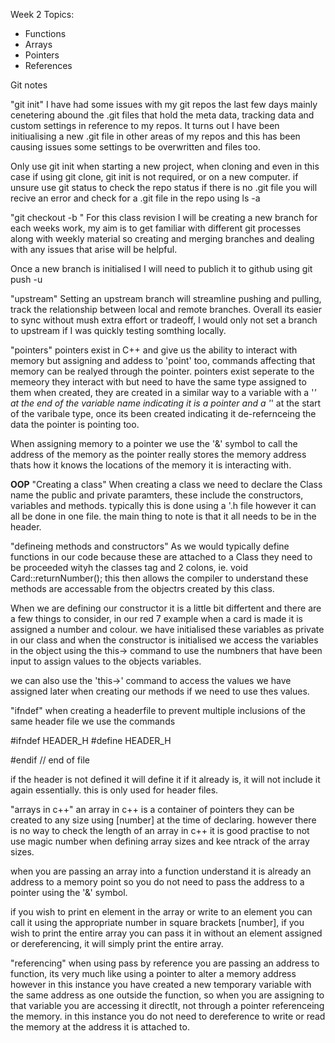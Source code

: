 Week 2 Topics:

- Functions
- Arrays
- Pointers
- References

Git notes

"git init"
I have had some issues with my git repos the last few days mainly cenetering abound the .git files that hold the meta data, tracking data and custom settings in reference to my repos.
It turns out I have been initiualising a new .git file in other areas of my repos and this has been causing issues some settings to be overwritten and files too.

Only use git init when starting a new project, when cloning and even in this case if using git clone, git init is not required, or on a new computer. if unsure use git status to check the repo status if there is no .git file you will recive an error and check for a .git file in the repo using ls -a

"git checkout -b <new branch>"
For this class revision I will be creating a new branch for each weeks work, my aim is to get familiar with different git processes along with weekly material so creating and merging branches and dealing with any issues that arise will be helpful.

Once a new branch is initialised I will need to publich it to github using git push -u <branch name>

"upstream" 
Setting an upstream branch will streamline pushing and pulling, track the relationship between local and remote branches. Overall its easier to sync without mush extra effort or tradeoff, I would only not set a branch to upstream if I was quickly testing somthing locally.

"pointers"
pointers exist in C++ and give us the ability to interact with memory but assigning and addess to 'point' too, commands affecting that memory can be realyed through the pointer.
pointers exist seperate to the memeory they interact with but need to have the same type assigned to them when created, they are created in a similar way to a variable with a '*' at the end of the variable name indicating it is a pointer and a '*' at the start of the varibale type, once its been created indicating it de-refernceing the data the pointer is pointing too.

When assigning memory to a pointer we use the '&' symbol to call the address of the memory as the pointer really stores the memory address thats how it knows the locations of the memory it is interacting with.


**OOP**
"Creating a class"
When creating a class we need to declare the Class name the public and private paramters, these include the constructors, variables and methods. typically this is done using a '.h file however it can all be done in one file. the main thing to note is that it all needs to be in the header.

"defineing methods and constructors"
As we would typically define functions in our code because these are attached to a Class they need to be proceeded wityh the classes tag and 2 colons, ie. void Card::returnNumber();
this then allows the compiler to understand these methods are accessable from the objectrs created by this class.

When we are defining our constructor it is a little bit differtent and there are a few things to consider, in our red 7 example when a card is made it is assigned a number and colour. 
we have initialised these variables as private in our class and when the constructor is initialised we access the variables in the object using the this-> command to use the numbners that have been input to assign values to the objects variables.

we can also use the 'this->' command to access the values we have assigned later when creating our methods if we need to use thes values.

"ifndef"
when creating a headerfile to prevent multiple inclusions of the same header file we use the commands 

#ifndef HEADER_H
#define HEADER_H

#endif // end of file

if the header is not defined it will define it if it already is, it will not include it again essentially. this is only used for header files.

"arrays in c++"
an array in c++ is a container of pointers they can be created to any size using [number] at the time of declaring. however there is no way to check the length of an array in c++ it is good practise to not use magic number when defining array sizes and kee ntrack of the array sizes.

when you are passing an array into a function understand it is already an address to a memory point so you do not need to pass the address to a pointer using the '&' symbol.

if you wish to print en element in the array or write to an element you can call it using the appropriate number in square brackets [number], if you wish to print the entire array you can pass it in without an element assigned or dereferencing, it will simply print the entire array.

"referencing"
when using pass by reference you are passing an address to function, its very much like using a pointer to alter a memory address however in this instance you have created a new temporary variable with the same address as one outside the function, so when you are assigning to that variable you are accessing it directlt, not through a pointer referenceing the memory. in this instance you do not need to dereference to write or read the memory at the address it is attached to.

